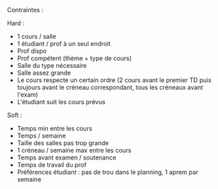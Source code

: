 Contraintes :

Hard :

- 1 cours / salle
- 1 étudiant / prof à un seul endroit
- Prof dispo
- Prof compétent (thème + type de cours)
- Salle du type nécessaire
- Salle assez grande
- Le cours respecte un certain ordre (2 cours avant le premier TD puis toujours avant le créneau correspondant, tous les créneaux avant l'exam)
- L'étudiant suit les cours prévus

Soft :

- Temps min entre les cours
- Temps / semaine
- Taille des salles pas trop grande
- 1 créneau / semaine max entre les cours
- Temps avant examen / soutenance
- Temps de travail du prof
- Préférences étudiant : pas de trou dans le planning, 1 aprem par semaine
